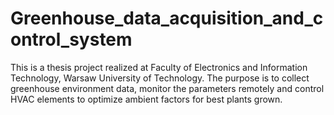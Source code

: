 # Greenhouse_data_acquisition_and_control_system
This is a thesis project realized at Faculty of Electronics and Information Technology, Warsaw University of Technology. The purpose is to collect greenhouse environment data, monitor the parameters remotely and control HVAC elements to optimize ambient factors for best plants grown.
